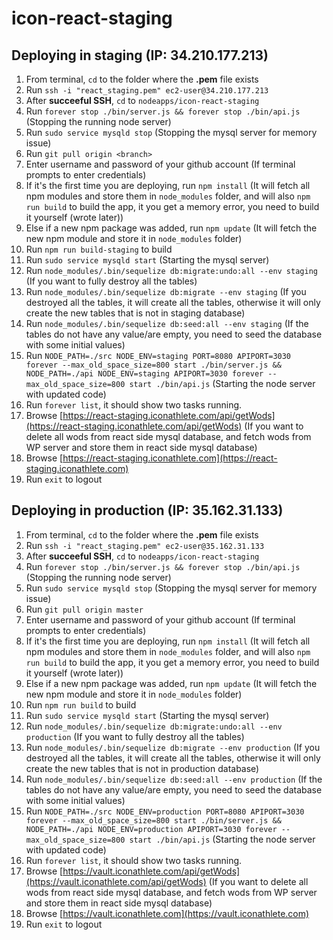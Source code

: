 # icon-react-staging

## Deploying in staging (IP: 34.210.177.213)
1. From terminal, `cd` to the folder where the **.pem** file exists
2. Run `ssh -i "react_staging.pem" ec2-user@34.210.177.213`
3. After **succeeful SSH**, `cd` to `nodeapps/icon-react-staging`
4. Run `forever stop ./bin/server.js && forever stop ./bin/api.js` (Stopping the running node server)
5. Run `sudo service mysqld stop` (Stopping the mysql server for memory issue)
6. Run `git pull origin <branch>`
7. Enter username and password of your github account (If terminal prompts to enter credentials)
8. If it's the first time you are deploying, run `npm install` (It will fetch all npm modules and store them in `node_modules` folder, and will also `npm run build` to build the app, it you get a memory error, you need to build it yourself (wrote later))
9. Else if a new npm package was added, run `npm update` (It will fetch the new npm module and store it in `node_modules` folder)
10. Run `npm run build-staging` to build
11. Run `sudo service mysqld start` (Starting the mysql server)
12. Run `node_modules/.bin/sequelize db:migrate:undo:all --env staging` (If you want to fully destroy all the tables)
13. Run `node_modules/.bin/sequelize db:migrate --env staging` (If you destroyed all the tables, it will create all the tables, otherwise it will only create the new tables that is not in staging database)
14. Run `node_modules/.bin/sequelize db:seed:all --env staging` (If the tables do not have any value/are empty, you need to seed the database with some initial values)
15. Run `NODE_PATH=./src NODE_ENV=staging PORT=8080 APIPORT=3030 forever --max_old_space_size=800 start ./bin/server.js && NODE_PATH=./api NODE_ENV=staging APIPORT=3030 forever --max_old_space_size=800 start ./bin/api.js` (Starting the node server with updated code)
16. Run `forever list`, it should show two tasks running.
17. Browse [https://react-staging.iconathlete.com/api/getWods](https://react-staging.iconathlete.com/api/getWods) (If you want to delete all wods from react side mysql database, and fetch wods from WP server and store them in react side mysql database)
18. Browse [https://react-staging.iconathlete.com](https://react-staging.iconathlete.com)
19. Run `exit` to logout

## Deploying in production (IP: 35.162.31.133)
1. From terminal, `cd` to the folder where the **.pem** file exists
2. Run `ssh -i "react_staging.pem" ec2-user@35.162.31.133`
3. After **succeeful SSH**, `cd` to `nodeapps/icon-react-staging`
4. Run `forever stop ./bin/server.js && forever stop ./bin/api.js` (Stopping the running node server)
5. Run `sudo service mysqld stop` (Stopping the mysql server for memory issue)
6. Run `git pull origin master`
7. Enter username and password of your github account (If terminal prompts to enter credentials)
8. If it's the first time you are deploying, run `npm install` (It will fetch all npm modules and store them in `node_modules` folder, and will also `npm run build` to build the app, it you get a memory error, you need to build it yourself (wrote later))
9. Else if a new npm package was added, run `npm update` (It will fetch the new npm module and store it in `node_modules` folder)
10. Run `npm run build` to build
11. Run `sudo service mysqld start` (Starting the mysql server)
12. Run `node_modules/.bin/sequelize db:migrate:undo:all --env production` (If you want to fully destroy all the tables)
13. Run `node_modules/.bin/sequelize db:migrate --env production` (If you destroyed all the tables, it will create all the tables, otherwise it will only create the new tables that is not in production database)
14. Run `node_modules/.bin/sequelize db:seed:all --env production` (If the tables do not have any value/are empty, you need to seed the database with some initial values)
15. Run `NODE_PATH=./src NODE_ENV=production PORT=8080 APIPORT=3030 forever --max_old_space_size=800 start ./bin/server.js && NODE_PATH=./api NODE_ENV=production APIPORT=3030 forever --max_old_space_size=800 start ./bin/api.js` (Starting the node server with updated code)
16. Run `forever list`, it should show two tasks running.
17. Browse [https://vault.iconathlete.com/api/getWods](https://vault.iconathlete.com/api/getWods) (If you want to delete all wods from react side mysql database, and fetch wods from WP server and store them in react side mysql database)
18. Browse [https://vault.iconathlete.com](https://vault.iconathlete.com)
19. Run `exit` to logout

